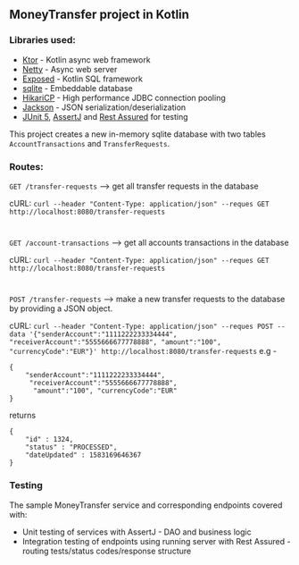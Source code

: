 ## MoneyTransfer project in Kotlin

### Libraries used:

 - [Ktor](https://github.com/ktorio/ktor) - Kotlin async web framework
 - [Netty](https://github.com/netty/netty) - Async web server
 - [Exposed](https://github.com/JetBrains/Exposed) - Kotlin SQL framework
 - [sqlite](https://github.com/h2database/h2database) - Embeddable database
 - [HikariCP](https://github.com/brettwooldridge/HikariCP) - High performance JDBC connection pooling
 - [Jackson](https://github.com/FasterXML/jackson) - JSON serialization/deserialization
 - [JUnit 5](https://junit.org/junit5/), [AssertJ](http://joel-costigliola.github.io/assertj/) and [Rest Assured](http://rest-assured.io/) for testing
 
This project creates a new in-memory sqlite database with two tables `AccountTransactions` and `TransferRequests`. 

### Routes:

`GET /transfer-requests` --> get all transfer requests in the database

cURL: `curl --header "Content-Type: application/json" --reques GET http://localhost:8080/transfer-requests`
#
`GET /account-transactions` --> get all accounts transactions in the database

cURL: `curl --header "Content-Type: application/json" --reques GET http://localhost:8080/transfer-requests`

#
`POST /transfer-requests` --> make a new transfer requests to the database by providing a JSON object.

cURL: `curl --header "Content-Type: application/json" --reques POST --data '{"senderAccount":"1111222233334444", "receiverAccount":"5555666677778888", "amount":"100", "currencyCode":"EUR"}' http://localhost:8080/transfer-requests`
e.g - 

    {
        "senderAccount":"1111222233334444",
         "receiverAccount":"5555666677778888",
          "amount":"100", "currencyCode":"EUR"
    }

returns

    {
        "id" : 1324,
        "status" : "PROCESSED",
        "dateUpdated" : 1583169646367
    }
    
### Testing

The sample MoneyTransfer service and corresponding endpoints covered with:

- Unit testing of services with AssertJ - DAO and business logic
- Integration testing of endpoints using running server with Rest Assured - routing tests/status codes/response structure